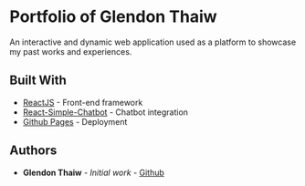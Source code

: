 
# Portfolio of Glendon Thaiw

An interactive and dynamic web application used as a platform to showcase my past works and experiences. 

## Built With
* [ReactJS](https://reactjs.org/) - Front-end framework 
* [React-Simple-Chatbot](https://github.com/LucasBassetti/react-simple-chatbot) - Chatbot integration 
* [Github Pages](https://pages.github.com/) - Deployment 


## Authors
* **Glendon Thaiw** - *Initial work* - [Github](https://github.com/glendont)


